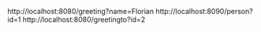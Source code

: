 
http://localhost:8080/greeting?name=Florian
http://localhost:8090/person?id=1
http://localhost:8080/greetingto?id=2